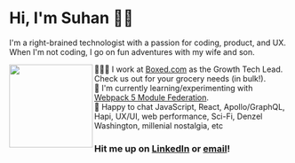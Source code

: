 # Hi, I'm Suhan 🖖🏻 

I'm a right-brained technologist with a passion for coding, product, and UX. When I'm not coding, I go on fun adventures with my wife and son.

<img src='https://media.giphy.com/media/R6xi8dXsRhIjK/giphy.gif' width='150' align='left'>

👷🏻‍♂️  I work at [Boxed.com](https://www.boxed.com) as the Growth Tech Lead. Check us out for your grocery needs (in bulk!).  
🌱  I'm currently learning/experimenting with [Webpack 5 Module Federation](https://webpack.js.org/concepts/module-federation/).  
💬  Happy to chat JavaScript, React, Apollo/GraphQL, Hapi, UX/UI, web performance, Sci-Fi, Denzel Washington, millenial nostalgia, etc

### Hit me up on [LinkedIn](https://www.linkedin.com/in/suhanwijaya/) or [email](mailto:suhanw@gmail.com)!

<!--
**suhanw/suhanw** is a ✨ _special_ ✨ repository because its `README.md` (this file) appears on your GitHub profile.

Here are some ideas to get you started:

- 🔭 I’m currently working on ...
- 🌱 I’m currently learning ...
- 👯 I’m looking to collaborate on ...
- 🤔 I’m looking for help with ...
- 💬 Ask me about ...
- 📫 How to reach me: ...
- 😄 Pronouns: ...
- ⚡ Fun fact: ...
-->
